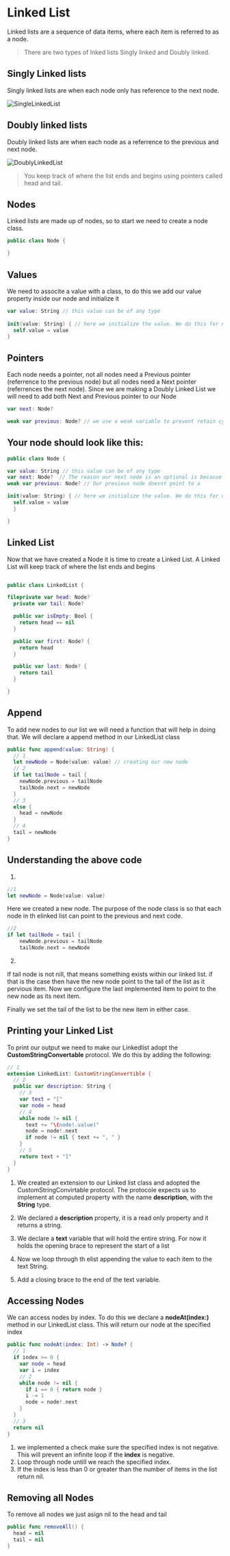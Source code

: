 # Linked List
Linked lists are a sequence of data items, where each item is referred to as a node.

> There are two types of lnked lists Singly linked and Doubly linked.

## Singly Linked lists

Singly linked lists are when each node only has reference to the next node.

![SingleLinkedList](https://user-images.githubusercontent.com/64448202/227803770-cf32ce7c-6057-47fd-9909-7f6c65672f25.png)


## Doubly linked lists

Doubly linked lists are when each node as a referrence to the previous and next node. 

![DoublyLinkedList](https://user-images.githubusercontent.com/64448202/227803794-735d45fd-2344-49f0-bb11-e49bdfb58971.png)


> You keep track of where the list ends and begins using pointers called head and tail.

## Nodes

Linked lists are made up of nodes, so to start we need to create a node class.

``` swift
public class Node {

}

```

## Values

We need to associte a value with a class, to do this we add our value property inside our node and initialize it 

``` swift
var value: String // this value can be of any type
 
init(value: String) { // here we initialize the value. We do this for non optional properties in the class
  self.value = value
}

```

## Pointers

Each node needs a pointer, not all nodes need a Previous pointer (referrence to the previous node) but all nodes need a Next pointer 
(referrences the next node). Since we are making a Doubly Linked List we will need to add both Next and Previous pointer to our Node

``` swift
var next: Node?

weak var previous: Node? // we use a weak variable to prevent retain cycles. Some cases ownership cycles can be created and this can bring back nodes from the dead after we've deleted them. If we delete a node we want that node to stay deleted.

```

## Your node should look like this:

``` swift
public class Node {

var value: String // this value can be of any type
var next: Node?  // The reason our next node is an optional is because its the last node in the list and doesnt point to another node.
weak var previous: Node? // Our previous node doesnt point to a

init(value: String) { // here we initialize the value. We do this for non optional properties in the class
  self.value = value
  }

}

```

## Linked List 

Now that we have created a Node it is time to create a Linked List. A Linked List will keep track of where the list ends and begins

``` swift 

public class LinkedList {

fileprivate var head: Node?
  private var tail: Node?

  public var isEmpty: Bool { 
    return head == nil
  }

  public var first: Node? { 
    return head
  }

  public var last: Node? {
    return tail
  }

}
```


## Append

To add new nodes to our list we will need a function that will help in doing that. We will declare a append method in our LinkedList class

``` swift
public func append(value: String) {
  // 1
  let newNode = Node(value: value) // creating our new node
  // 2
  if let tailNode = tail { 
    newNode.previous = tailNode
    tailNode.next = newNode
  } 
  // 3
  else {
    head = newNode
  }
  // 4
  tail = newNode
}
```

## Understanding the above code

1.
 ``` swift 
 //1
let newNode = Node(value: value)
```
Here we created a new node. The purpose of the node class is so that each node in th elinked list can point to the previous and next code.


``` swift
//2
if let tailNode = tail {
    newNode.previous = tailNode
    tailNode.next = newNode

```

2. 
If tail node is not nill, that means something exists within our linked list. if that is the case then have the new node point to the tail of the 
list as it pervious item. Now we configure the last implemented item to point to the new node as its next item. 


Finally we set the tail of the list to be the new item in either case. 

## Printing your Linked List

To print our output we need to make our Linkedlist adopt the **CustomStringConvertable** protocol. We do this by adding the following:

``` swift
// 1
extension LinkedList: CustomStringConvertible {
  // 2
  public var description: String {
    // 3
    var text = "["
    var node = head
    // 4
    while node != nil {
      text += "\(node!.value)"
      node = node!.next
      if node != nil { text += ", " }
    }
    // 5
    return text + "]"
  }
}

```
1. We created an extension to our Linked list class and adopted the CustomStringConvirtable protocol. The protocole expects us to implement at computed property with the name **description**,  with the **String** type.

2. We declared a **description** property, it is a read only property and it returns a string.
3. We declare a **text** variable that will hold the entire string. For now it holds the opening brace to represent the start of a list
4. Now we loop through th elist appending the value to each item to the text String.
5. Add a closing brace to the end of the text variable.


## Accessing Nodes

We can access nodes by index. To do this we declare a **nodeAt(index:)**  method in our LinkedList class. This will return our node at the specified index


``` swift
public func nodeAt(index: Int) -> Node? {
  // 1
  if index >= 0 {
    var node = head
    var i = index
    // 2
    while node != nil {
      if i == 0 { return node }
      i -= 1
      node = node!.next
    }
  }
  // 3
  return nil
}
```

1. we implemented a check make sure the specified index is not negative. This will prevent an infinite loop if the **index** is negative.
2. Loop through node untill we reach the specified index.
3. If the index is less than 0 or greater than the number of items in the list return nil.

## Removing all Nodes

To remove all nodes we just asign nil to the head and tail

``` swift
public func removeAll() {
  head = nil
  tail = nil
}

```




